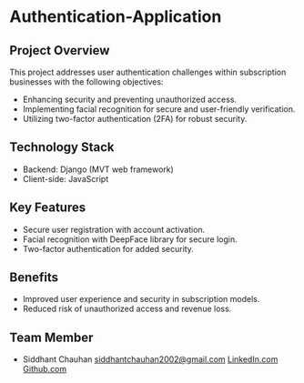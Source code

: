 # Authentication-Application 

## Project Overview

This project addresses user authentication challenges within subscription businesses with the following objectives:

- Enhancing security and preventing unauthorized access.
- Implementing facial recognition for secure and user-friendly verification.
- Utilizing two-factor authentication (2FA) for robust security.

## Technology Stack

- Backend: Django (MVT web framework)
- Client-side: JavaScript

## Key Features

- Secure user registration with account activation.
- Facial recognition with DeepFace library for secure login.
- Two-factor authentication for added security.

## Benefits

- Improved user experience and security in subscription models.
- Reduced risk of unauthorized access and revenue loss.

## Team Member

- Siddhant Chauhan
<a href="mailto:siddhantchauhan2002@gmail.com">siddhantchauhan2002@gmail.com</a>
 [LinkedIn.com](https://www.linkedin.com/in/siddhant-chauhan-4614041b9?lipi=urn%3Ali%3Apage%3Ad_flagship3_profile_view_base_contact_details%3BCtNDgT2RQZWXd06srunR%2BA%3D%3D)
 [Github.com](https://github.com/sid-3q5)
